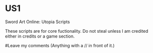 # US1

Sword Art Online: Utopia Scripts

These scripts are for core fuctionality. Do not steal unless I am credited either in credits or a game section.


#Leave my comments
(Anything with a // in front of it.)

